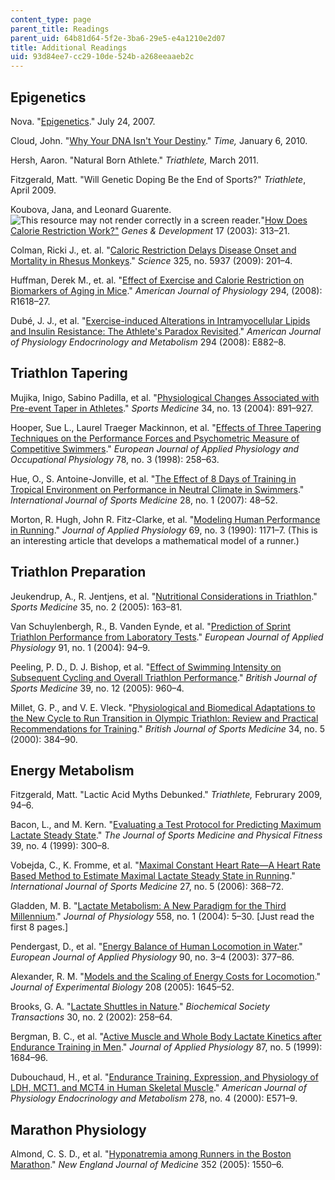 ```yaml
---
content_type: page
parent_title: Readings
parent_uid: 64b81d64-5f2e-3ba6-29e5-e4a1210e2d07
title: Additional Readings
uid: 93d84ee7-cc29-10de-524b-a268eeaaeb2c
---
```


Epigenetics
-----------

Nova. "[Epigenetics](http://www.pbs.org/wgbh/nova/body/epigenetics.html)." July 24, 2007.

Cloud, John. "[Why Your DNA Isn't Your Destiny](http://content.time.com/time/magazine/article/0,9171,1952313,00.html)." _Time,_ January 6, 2010.

Hersh, Aaron. "Natural Born Athlete." _Triathlete,_ March 2011.

Fitzgerald, Matt. "Will Genetic Doping Be the End of Sports?" _Triathlete_, April 2009.

Koubova, Jana, and Leonard Guarente. ![This resource may not render correctly in a screen reader.](/images/inacessible.gif)"[How Does Calorie Restriction Work?"](http://dx.doi.org/10.1101/gad.1052903) _Genes & Development_ 17 (2003): 313–21.

Colman, Ricki J., et. al. "[Caloric Restriction Delays Disease Onset and Mortality in Rhesus Monkeys](http://dx.doi.org/10.1126/science.1173635)." _Science_ 325, no. 5937 (2009): 201–4.

Huffman, Derek M., et. al. "[Effect of Exercise and Calorie Restriction on Biomarkers of Aging in Mice](http://dx.doi.org/10.1152/ajpregu.00890.2007)." _American Journal of Physiology_ 294, (2008): R1618–27.

Dubé, J. J., et al. "[Exercise-induced Alterations in Intramyocellular Lipids and Insulin Resistance: The Athlete's Paradox Revisited](http://dx.doi.org/10.1152/ajpendo.00769.2007)." _American Journal of Physiology Endocrinology and Metabolism_ 294 (2008): E882–8.

Triathlon Tapering
------------------

Mujika, Inigo, Sabino Padilla, et al. "[Physiological Changes Associated with Pre-event Taper in Athletes](http://dx.doi.org/10.2165/00007256-200434130-00003)." _Sports Medicine_ 34, no. 13 (2004): 891–927.

Hooper, Sue L., Laurel Traeger Mackinnon, et al. "[Effects of Three Tapering Techniques on the Performance Forces and Psychometric Measure of Competitive Swimmers](http://dx.doi.org/10.1007/s004210050417)." _European Journal of Applied Physiology and Occupational Physiology_ 78, no. 3 (1998): 258–63.

Hue, O., S. Antoine-Jonville, et al. "[The Effect of 8 Days of Training in Tropical Environment on Performance in Neutral Climate in Swimmers](http://www.ncbi.nlm.nih.gov/pubmed/16761217)." _International Journal of Sports Medicine_ 28, no. 1 (2007): 48–52.

Morton, R. Hugh, John R. Fitz-Clarke, et al. "[Modeling Human Performance in Running](http://www.ncbi.nlm.nih.gov/pubmed/2246166)." _Journal of Applied Physiology_ 69, no. 3 (1990): 1171–7. (This is an interesting article that develops a mathematical model of a runner.)

Triathlon Preparation
---------------------

Jeukendrup, A., R. Jentjens, et al. "[Nutritional Considerations in Triathlon](http://dx.doi.org/10.2165/00007256-200535020-00005)." _Sports Medicine_ 35, no. 2 (2005): 163–81.

Van Schuylenbergh, R., B. Vanden Eynde, et al. "[Prediction of Sprint Triathlon Performance from Laboratory Tests](http://dx.doi.org/10.1007/s00421-003-0911-6)." _European Journal of Applied Physiology_ 91, no. 1 (2004): 94–9.

Peeling, P. D., D. J. Bishop, et al. "[Effect of Swimming Intensity on Subsequent Cycling and Overall Triathlon Performance](http://dx.doi.org/10.1136/bjsm.2005.020370)." _British Journal of Sports Medicine_ 39, no. 12 (2005): 960–4.

Millet, G. P., and V. E. Vleck. "[Physiological and Biomedical Adaptations to the New Cycle to Run Transition in Olympic Triathlon: Review and Practical Recommendations for Training](http://dx.doi.org/10.1136/bjsm.34.5.384)." _British Journal of Sports Medicine_ 34, no. 5 (2000): 384–90.

Energy Metabolism
-----------------

Fitzgerald, Matt. "Lactic Acid Myths Debunked." _Triathlete,_ Februrary 2009, 94–6.

Bacon, L., and M. Kern. "[Evaluating a Test Protocol for Predicting Maximum Lactate Steady State](http://www.ncbi.nlm.nih.gov/pubmed/10726430)." _The Journal of Sports Medicine and Physical Fitness_ 39, no. 4 (1999): 300–8.

Vobejda, C., K. Fromme, et al. "[Maximal Constant Heart Rate—A Heart Rate Based Method to Estimate Maximal Lactate Steady State in Running](http://www.ncbi.nlm.nih.gov/pubmed/16729378)." _International Journal of Sports Medicine_ 27, no. 5 (2006): 368–72.

Gladden, M. B. "[Lactate Metabolism: A New Paradigm for the Third Millennium](http://dx.doi.org/10.1113/jphysiol.2003.058701)." _Journal of Physiology_ 558, no. 1 (2004): 5–30. \[Just read the first 8 pages.\]

Pendergast, D., et al. "[Energy Balance of Human Locomotion in Water](http://dx.doi.org/10.1007/s00421-003-0919-y)." _European Journal of Applied Physiology_ 90, no. 3–4 (2003): 377–86.

Alexander, R. M. "[Models and the Scaling of Energy Costs for Locomotion](http://dx.doi.org/10.1242/jeb.01484)." _Journal of Experimental Biology_ 208 (2005): 1645–52.

Brooks, G. A. "[Lactate Shuttles in Nature](http://www.ncbi.nlm.nih.gov/pubmed/12023861)." _Biochemical Society Transactions_ 30, no. 2 (2002): 258–64.

Bergman, B. C., et al. "[Active Muscle and Whole Body Lactate Kinetics after Endurance Training in Men](http://jap.physiology.org/content/87/5/1684.abstract)." _Journal of Applied Physiology_ 87, no. 5 (1999): 1684–96.

Dubouchaud, H., et al. "[Endurance Training, Expression, and Physiology of LDH, MCT1, and MCT4 in Human Skeletal Muscle](http://www.ncbi.nlm.nih.gov/pubmed/10751188)." _American Journal of Physiology Endocrinology and Metabolism_ 278, no. 4 (2000): E571–9.

Marathon Physiology
-------------------

Almond, C. S. D., et al. "[Hyponatremia among Runners in the Boston Marathon](http://dx.doi.org/10.1056/NEJMoa043901)." _New England Journal of Medicine_ 352 (2005): 1550–6.